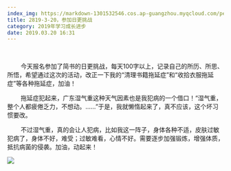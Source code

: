 ```yaml
---
index_img: https://markdown-1301532546.cos.ap-guangzhou.myqcloud.com/peipei_blog/20210921145445.jpeg
title: 2819-3-20，参加日更挑战
category: 2019年学习成长进步
date: 2019.03.20 16:31
---
```


       

        今天报名参加了简书的日更挑战，每天100字以上，记录自己的所历、所思、所悟，希望通过这次的活动，改正一下我的“清理书籍拖延症”和“收拾衣服拖延症”等各种拖延症，加油！

        拖延症犯起来，广东湿气重这种天气因素也是我犯病的一个借口！“湿气重，整个人都疲倦乏力，不想动。……”于是，我就懒惰起来了，真不应该，这个坏习惯要改。  

        不过湿气重，真的会让人犯病，比如我这一阵子，身体各种不适，皮肤过敏犯病了，身体不好，难受；过敏难看，心情不好。需要逐步加强锻炼，增强体质，抵抗病菌的侵袭。加油，动起来！

  

![](https://markdown-1301532546.cos.ap-guangzhou.myqcloud.com/peipei_blog/20210921145445.jpeg)  

